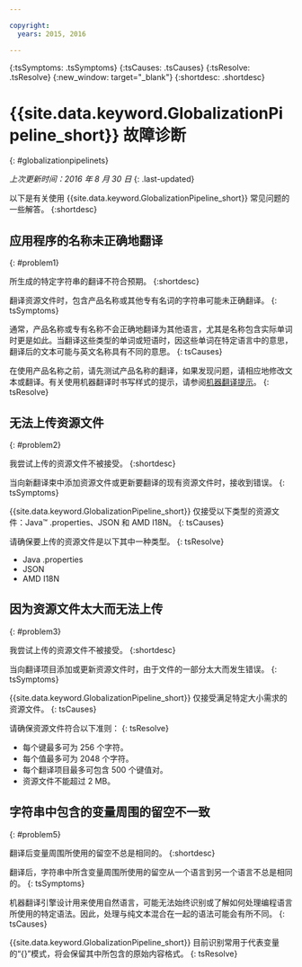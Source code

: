 ```yaml
---

copyright:
  years: 2015, 2016

---
```


{:tsSymptoms: .tsSymptoms} 
{:tsCauses: .tsCauses} 
{:tsResolve: .tsResolve} 
{:new_window: target="_blank"}
{:shortdesc: .shortdesc}

# {{site.data.keyword.GlobalizationPipeline_short}} 故障诊断
{: #globalizationpipelinets}

*上次更新时间：2016 年 8 月 30 日*
{: .last-updated}

以下是有关使用 {{site.data.keyword.GlobalizationPipeline_short}} 常见问题的一些解答。
{:shortdesc}


## 应用程序的名称未正确地翻译
{: #problem1}

所生成的特定字符串的翻译不符合预期。
{:shortdesc}

翻译资源文件时，包含产品名称或其他专有名词的字符串可能未正确翻译。
{: tsSymptoms}

通常，产品名称或专有名称不会正确地翻译为其他语言，尤其是名称包含实际单词时更是如此。当翻译这些类型的单词或短语时，因这些单词在特定语言中的意思，翻译后的文本可能与英文名称具有不同的意思。
{: tsCauses}

在使用产品名称之前，请先测试产品名称的翻译，如果发现问题，请相应地修改文本或翻译。有关使用机器翻译时书写样式的提示，请参阅[机器翻译提示](./tips.html#globalizationpipeline_tips)。
{: tsResolve}



## 无法上传资源文件
{: #problem2}

我尝试上传的资源文件不被接受。
{:shortdesc}

当向新翻译束中添加资源文件或更新要翻译的现有资源文件时，接收到错误。
{: tsSymptoms}

{{site.data.keyword.GlobalizationPipeline_short}} 仅接受以下类型的资源文件：Java™ .properties、JSON 和 AMD I18N。
{: tsCauses}

请确保要上传的资源文件是以下其中一种类型。
{: tsResolve}
* Java .properties
* JSON
* AMD I18N



## 因为资源文件太大而无法上传
{: #problem3}

我尝试上传的资源文件不被接受。
{:shortdesc}

当向翻译项目添加或更新资源文件时，由于文件的一部分太大而发生错误。
{: tsSymptoms}

{{site.data.keyword.GlobalizationPipeline_short}} 仅接受满足特定大小需求的资源文件。
{: tsCauses}

请确保资源文件符合以下准则：
{: tsResolve}
* 每个键最多可为 256 个字符。
* 每个值最多可为 2048 个字符。
* 每个翻译项目最多可包含 500 个键值对。
* 资源文件不能超过 2 MB。




## 字符串中包含的变量周围的留空不一致
{: #problem5}

翻译后变量周围所使用的留空不总是相同的。
{:shortdesc}

翻译后，字符串中所含变量周围所使用的留空从一个语言到另一个语言不总是相同的。
{: tsSymptoms}

机器翻译引擎设计用来使用自然语言，可能无法始终识别或了解如何处理编程语言所使用的特定语法。因此，处理与纯文本混合在一起的语法可能会有所不同。
{: tsCauses}

{{site.data.keyword.GlobalizationPipeline_short}} 目前识别常用于代表变量的“{}”模式，将会保留其中所包含的原始内容格式。
{: tsResolve}
